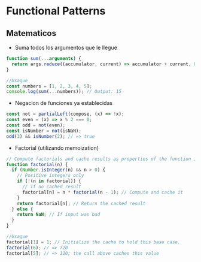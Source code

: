 # Functional Patterns

## Matematicos

- Suma todos los argumentos que le llegue

```javascript
function sum(...arguments) {
  return args.reduce((accumulator, current) => accumulator + current, 0);
}

//Usague
const numbers = [1, 2, 3, 4, 5];
console.log(sum(...numbers)); // Output: 15
```

- Negacion de funciones ya establecidas

```javascript
const not = partialLeft(compose, (x) => !x);
const even = (x) => x % 2 === 0;
const odd = not(even);
const isNumber = not(isNaN);
odd(3) && isNumber(2); // => true
```

- Factorial (utilizando memoization)

```javascript
// Compute factorials and cache results as properties of the function itself.
function factorial(n) {
  if (Number.isInteger(n) && n > 0) {
    // Positive integers only
    if (!(n in factorial)) {
      // If no cached result
      factorial[n] = n * factorial(n - 1); // Compute and cache it
    }
    return factorial[n]; // Return the cached result
  } else {
    return NaN; // If input was bad
  }
}

//Usague
factorial[1] = 1; // Initialize the cache to hold this base case.
factorial(6); // => 720
factorial[5]; // => 120; the call above caches this value
```
